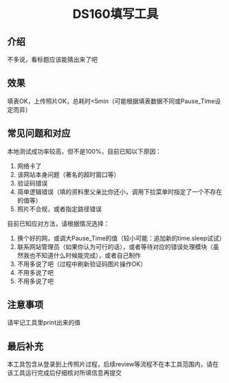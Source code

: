 <h1 align="center">DS160填写工具</h1>

## 介绍

不多说，看标题应该能猜出来了吧

## 效果

填表OK，上传照片OK，总耗时<5min（可能根据填表数据不同或Pause_Time设定而异）

## 常见问题和对应

本地测试成功率较高，但不是100%，目前已知以下原因：
1. 网络卡了
2. 该网站本身问题（著名的超时窗口等）
3. 验证码错误
4. 简单逻辑错误（填的资料里父亲比你还小，调用下拉菜单时指定了一个不存在的值等）
5. 照片不合规，或者指定路径错误

目前已知应对方法，请根据情况选择：
1. 换个好的网，或调大Pause_Time的值（较小可能：追加新的time.sleep试试）
2. 联系网站管理员（如果你认为可行的话），或者等待对应的错误处理模块（虽然我也不知道什么时候能完成），或者自己制作
3. 不用多说了吧（过程中刷新验证码图片操作OK）
4. 不用多说了吧
5. 不用多说了吧

## 注意事项

请牢记工具里print出来的值

## 最后补充

本工具包含从登录到上传照片过程，后续review等流程不在本工具范围内，请在该工具运行完成后仔细核对所填信息再提交